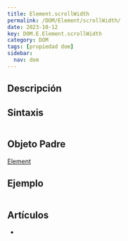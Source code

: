 ```yaml
---
title: Element.scrollWidth
permalink: /DOM/Element/scrollWidth/
date: 2023-10-12
key: DOM.E.Element.scrollWidth
category: DOM
tags: [propiedad dom]
sidebar:
  nav: dom
---
```


## Descripción


## Sintaxis


```javascript

```


## Objeto Padre


[Element](https://www.w3api.com/DOM/Element/)


## Ejemplo


```javascript

```


## Artículos

- 
